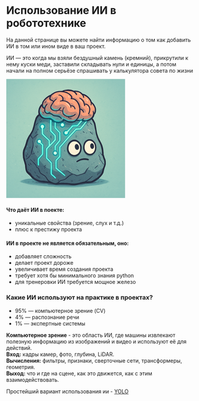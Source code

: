 # Использование ИИ в робототехнике

На данной странице вы можете найти информацию о том как добавить ИИ в том или ином виде в ваш проект.

ИИ — это когда мы взяли бездушный камень (кремний), прикрутили к нему куски меди, заставили складывать нули и единицы, а потом начали на полном серьёзе спрашивать у калькулятора совета по жизни


![alt text](img/Picture1.png)

#### Что даёт ИИ в поекте:
- уникальные свойства (зрение, слух и т.д.)
- плюс к престижу проекта 


#### ИИ в проекте **не является** обязательным, оно:  
- добавляет сложность
- делает проект дороже
- увеличивает время создания проекта
- требует хотя бы минимального знания python
- для тренеровки ИИ требуется мощное железо

### Какие ИИ используют на практике в проектах?

- 95% — компьютерное зрение (CV)
- 4%    — распознание речи
- 1%    — экспертные системы

**Компьютерное зрение** - это область ИИ, где машины извлекают полезную информацию из изображений и видео и используют её для действий.  
**Вход:** кадры камер, фото, глубина, LiDAR.  
**Вычисления:** фильтры, признаки, сверточные сети, трансформеры, геометрия. 	
**Выход:** что и где на сцене, как это движется, как с этим взаимодействовать.

Простейший вариант использования ии - [YOLO](yolo.md)
